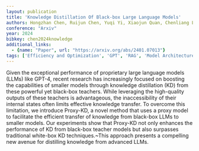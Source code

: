 ```yaml
---
layout: publication
title: 'Knowledge Distillation Of Black-box Large Language Models'
authors: Hongzhan Chen, Ruijun Chen, Yuqi Yi, Xiaojun Quan, Chenliang Li, Ming Yan, Ji Zhang
conference: "Arxiv"
year: 2024
bibkey: chen2024knowledge
additional_links:
  - {name: "Paper", url: "https://arxiv.org/abs/2401.07013"}
tags: ['Efficiency and Optimization', 'GPT', 'RAG', 'Model Architecture', 'Distillation']
---
```

Given the exceptional performance of proprietary large language models (LLMs)
like GPT-4, recent research has increasingly focused on boosting the
capabilities of smaller models through knowledge distillation (KD) from these
powerful yet black-box teachers. While leveraging the high-quality outputs of
these teachers is advantageous, the inaccessibility of their internal states
often limits effective knowledge transfer. To overcome this limitation, we
introduce Proxy-KD, a novel method that uses a proxy model to facilitate the
efficient transfer of knowledge from black-box LLMs to smaller models. Our
experiments show that Proxy-KD not only enhances the performance of KD from
black-box teacher models but also surpasses traditional white-box KD
techniques.~This approach presents a compelling new avenue for distilling
knowledge from advanced LLMs.

